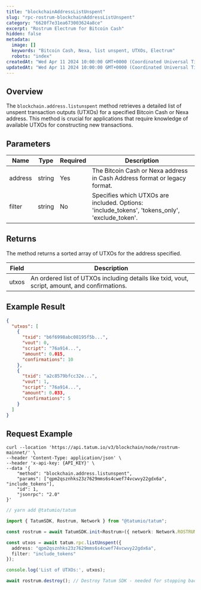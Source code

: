 ```yaml
---
title: "blockchainAddressListUnspent"
slug: "rpc-rostrum-blockchainAddressListUnspent"
category: "6620f7e31ea673003624a8ce"
excerpt: "Rostrum Electrum for Bitcoin Cash"
hidden: false
metadata:
  image: []
  keywords: "Bitcoin Cash, Nexa, list unspent, UTXOs, Electrum"
  robots: "index"
createdAt: "Wed Apr 11 2024 10:00:00 GMT+0000 (Coordinated Universal Time)"
updatedAt: "Wed Apr 11 2024 10:00:00 GMT+0000 (Coordinated Universal Time)"
---
```


## Overview

The `blockchain.address.listunspent` method retrieves a detailed list of unspent transaction outputs (UTXOs) for a specified Bitcoin Cash or Nexa address. This method is crucial for applications that require knowledge of available UTXOs for constructing new transactions.

## Parameters

| Name     | Type   | Required | Description                                                                |
| -------- | ------ | -------- | -------------------------------------------------------------------------- |
| address  | string | Yes      | The Bitcoin Cash or Nexa address in Cash Address format or legacy format.  |
| filter   | string | No       | Specifies which UTXOs are included. Options: 'include_tokens', 'tokens_only', 'exclude_token'. |

## Returns

The method returns a sorted array of UTXOs for the address specified.

| Field             | Description                                                              |
| ----------------- | ------------------------------------------------------------------------ |
| utxos             | An ordered list of UTXOs including details like txid, vout, script, amount, and confirmations. |

## Example Result

```json
{
  "utxos": [
    {
      "txid": "b6f6998abc08195f5b...",
      "vout": 0,
      "script": "76a914...",
      "amount": 0.015,
      "confirmations": 10
    },
    {
      "txid": "a2c8579bfcc32e...",
      "vout": 1,
      "script": "76a914...",
      "amount": 0.033,
      "confirmations": 5
    }
  ]
}
```

## Request Example

```curl /cURL
curl --location 'https://api.tatum.io/v3/blockchain/node/rostrum-mainnet/' \
--header 'Content-Type: application/json' \
--header 'x-api-key: {API_KEY}' \
--data '{
    "method": "blockchain.address.listunspent",
    "params": ["qpm2qsznhks23z7629mms6s4cwef74vcwvy22gdx6a", "include_tokens"],
    "id": 1,
    "jsonrpc": "2.0"
}'
```
```typescript
// yarn add @tatumio/tatum

import { TatumSDK, Rostrum, Network } from "@tatumio/tatum";

const rostrum = await TatumSDK.init<Rostrum>({ network: Network.ROSTRUM_MAINNET });

const utxos = await tatum.rpc.listUnspent({
  address: "qpm2qsznhks23z7629mms6s4cwef74vcwvy22gdx6a",
  filter: "include_tokens"
});

console.log('List of UTXOs:', utxos);

await rostrum.destroy(); // Destroy Tatum SDK - needed for stopping background jobs when done
```
